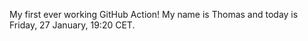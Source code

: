 My first ever working GitHub Action!
My name is Thomas and today is Friday, 27 January, 19:20 CET. 
